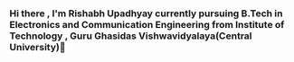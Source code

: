 ### Hi there , I'm  Rishabh Upadhyay currently pursuing B.Tech in Electronics and Communication Engineering from Institute of Technology , Guru Ghasidas Vishwavidyalaya(Central University)👋

<!--
**zenit-abh/zenit-abh** is a ✨ _special_ ✨ repository because its `README.md` (this file) appears on your GitHub profile.

Here are some ideas to get you started:

- 🔭 I’m currently working on Python programs
- 🌱 I’m currently learning Python
- 👯 I’m looking to collaborate on OpenSourced projects on python and Embedded Systems
- 🤔 I’m looking for help with ML documentation
- 💬 Ask me about python basics
- 📫 How to reach me: Instagram : https://www.instagram.com/zenit_abh , LinkedIn : https://www.linkedin.com/in/rishabh-upadhyay-2340971a6 , Gmail : rishabhgmr97@gmail.com
- 😄 Pronouns: Learner, Enthusiat
- ⚡ Fun fact: Peanuts aren’t technically nuts
-->
